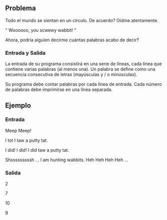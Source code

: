 ## Problema

Todo el mundo se sientan en un círculo. De acuerdo? Oídme atentamente.

" Woooooo, you scwewy wabbit! "

Ahora, podría alguien decirme cuántas palabras acabo de decir?

### Entrada y Salida

La entrada de su programa consistirá en una serie de líneas, cada línea que contiene varias palabras (al menos una). Un palabra se define como una secuencia consecutiva de letras (mayúsculas y / o minúsculas).

Su programa debe contar palabras por cada línea de entrada. Cada número de palabras debe imprimirse en una línea separada.

## Ejemplo

### Entrada

Meep Meep!

I tot I taw a putty tat.

I did! I did! I did taw a putty tat.

Shsssssssssh ... I am hunting wabbits. Heh Heh Heh Heh ...

### Salida

2

7

10

9
